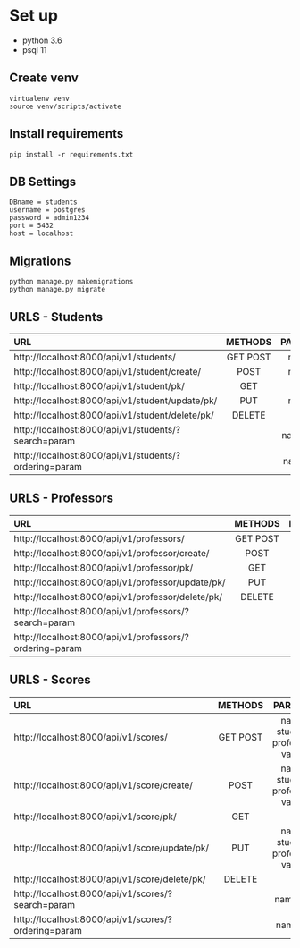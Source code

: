 # Set up 

- python 3.6 
- psql 11

## Create venv
```
virtualenv venv
source venv/scripts/activate
```


## Install requirements
```
pip install -r requirements.txt
```

## DB Settings
```
DBname = students
username = postgres
password = admin1234
port = 5432
host = localhost
```

## Migrations
```
python manage.py makemigrations
python manage.py migrate
```

## URLS - Students

| URL | METHODS | PARAMS |
|:----|:-------:|:-----: |
| http://localhost:8000/api/v1/students/ | GET POST | name |
| http://localhost:8000/api/v1/student/create/ | POST | name| 
| http://localhost:8000/api/v1/student/pk/ | GET | |
| http://localhost:8000/api/v1/student/update/pk/ | PUT | name |
| http://localhost:8000/api/v1/student/delete/pk/ | DELETE | |
| http://localhost:8000/api/v1/students/?search=param | | name pk |
| http://localhost:8000/api/v1/students/?ordering=param | | name id |

## URLS - Professors

| URL | METHODS | PARAMS |
|:----|:-------:|:------:|
| http://localhost:8000/api/v1/professors/ | GET POST | name |
| http://localhost:8000/api/v1/professor/create/ | POST | name |
| http://localhost:8000/api/v1/professor/pk/ | GET | |
| http://localhost:8000/api/v1/professor/update/pk/ | PUT | name | 
| http://localhost:8000/api/v1/professor/delete/pk/ | DELETE | |
| http://localhost:8000/api/v1/professors/?search=param | | name pk |
| http://localhost:8000/api/v1/professors/?ordering=param | | name id |


## URLS - Scores

| URL | METHODS | PARAMS |
|:----|:-------:|:------:|
| http://localhost:8000/api/v1/scores/ | GET POST | name student professor value |
| http://localhost:8000/api/v1/score/create/ | POST | name student professor value | 
| http://localhost:8000/api/v1/score/pk/ | GET | |
| http://localhost:8000/api/v1/score/update/pk/ | PUT | name student professor value |
| http://localhost:8000/api/v1/score/delete/pk/ | DELETE | |
| http://localhost:8000/api/v1/scores/?search=param | | name pk |
| http://localhost:8000/api/v1/scores/?ordering=param | | name id |

